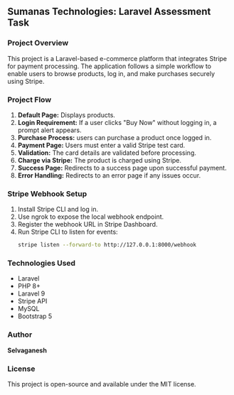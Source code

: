 ## Sumanas Technologies: Laravel Assessment Task

### Project Overview

This project is a Laravel-based e-commerce platform that integrates Stripe for payment processing. The application follows a simple workflow to enable users to browse products, log in, and make purchases securely using Stripe.

### Project Flow

1. **Default Page:** Displays products.
2. **Login Requirement:** If a user clicks "Buy Now" without logging in, a prompt alert appears.
3. **Purchase Process:** users can purchase a product once logged in.
4. **Payment Page:** Users must enter a valid Stripe test card.
5. **Validation:** The card details are validated before processing.
6. **Charge via Stripe:** The product is charged using Stripe.
7. **Success Page:** Redirects to a success page upon successful payment.
8. **Error Handling:** Redirects to an error page if any issues occur.
 

### Stripe Webhook Setup

1. Install Stripe CLI and log in.
2. Use ngrok to expose the local webhook endpoint.
3. Register the webhook URL in Stripe Dashboard.
4. Run Stripe CLI to listen for events:
   ```sh
   stripe listen --forward-to http://127.0.0.1:8000/webhook
   ```

### Technologies Used

- Laravel
- PHP 8+
- Laravel 9
- Stripe API
- MySQL
- Bootstrap 5

### Author

**Selvaganesh**

### License

This project is open-source and available under the MIT license.

